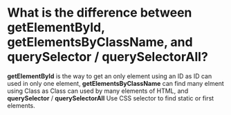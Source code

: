 # What is the difference between getElementById, getElementsByClassName, and querySelector / querySelectorAll?
**getElementById** is the way to get an only element using an ID as ID can used in only one element, **getElementsByClassName** can find many elment using Class as Class can  used by many elements of HTML, and **querySelector** / **querySelectorAll**  Use CSS selector to find static or first elements. 
